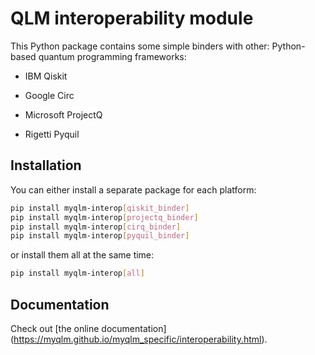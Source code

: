 QLM interoperability module
=============================

This Python package contains some simple binders with other:
Python-based quantum programming frameworks:

* IBM Qiskit

* Google Circ

* Microsoft ProjectQ

* Rigetti Pyquil


Installation
----------------

You can either install a separate package for each platform:
```bash
pip install myqlm-interop[qiskit_binder]
pip install myqlm-interop[projectq_binder]
pip install myqlm-interop[cirq_binder]
pip install myqlm-interop[pyquil_binder]
```

or install them all at the same time:
```bash
pip install myqlm-interop[all]
```


Documentation
-------------------

Check out [the online documentation] (https://myqlm.github.io/myqlm_specific/interoperability.html).
